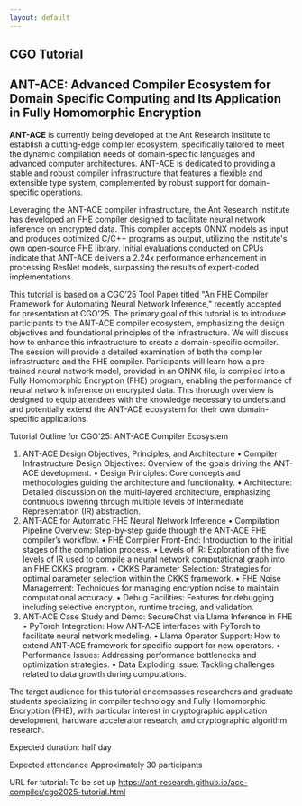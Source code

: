 ```yaml
---
layout: default
---
```


<h2>CGO Tutorial</h2>
<h2>ANT-ACE: Advanced Compiler Ecosystem for Domain Specific Computing and Its Application in Fully Homomorphic Encryption</h2>

**ANT-ACE** is currently being developed at the Ant Research Institute to establish a cutting-edge compiler ecosystem, specifically tailored to meet the dynamic compilation needs of domain-specific languages and advanced computer architectures. ANT-ACE is dedicated to providing a stable and robust compiler infrastructure that features a flexible and extensible type system, complemented by robust support for domain-specific operations.

Leveraging the ANT-ACE compiler infrastructure, the Ant Research Institute has developed an FHE compiler designed to facilitate neural network inference on encrypted data. This compiler accepts ONNX models as input and produces optimized C/C++ programs as output, utilizing the institute's own open-source FHE library. Initial evaluations conducted on CPUs indicate that ANT-ACE delivers a 2.24x performance enhancement in processing ResNet models, surpassing the results of expert-coded implementations.

This tutorial is based on a CGO’25 Tool Paper titled "An FHE Compiler Framework for Automating Neural Network Inference," recently accepted for presentation at CGO’25. The primary goal of this tutorial is to introduce participants to the ANT-ACE compiler ecosystem, emphasizing the design objectives and foundational principles of the infrastructure. We will discuss how to enhance this infrastructure to create a domain-specific compiler. The session will provide a detailed examination of both the compiler infrastructure and the FHE compiler. Participants will learn how a pre-trained neural network model, provided in an ONNX file, is compiled into a Fully Homomorphic Encryption (FHE) program, enabling the performance of neural network inference on encrypted data. This thorough overview is designed to equip attendees with the knowledge necessary to understand and potentially extend the ANT-ACE ecosystem for their own domain-specific applications.

Tutorial Outline for CGO’25: ANT-ACE Compiler Ecosystem
1.	ANT-ACE Design Objectives, Principles, and Architecture
•	Compiler Infrastructure Design Objectives: Overview of the goals driving the ANT-ACE development.
•	Design Principles: Core concepts and methodologies guiding the architecture and functionality.
•	Architecture: Detailed discussion on the multi-layered architecture, emphasizing continuous lowering through multiple levels of Intermediate Representation (IR) abstraction.
2.	ANT-ACE for Automatic FHE Neural Network Inference
•	Compilation Pipeline Overview: Step-by-step guide through the ANT-ACE FHE compiler’s workflow.
•	FHE Compiler Front-End: Introduction to the initial stages of the compilation process.
•	Levels of IR: Exploration of the five levels of IR used to compile a neural network computational graph into an FHE CKKS program.
•	CKKS Parameter Selection: Strategies for optimal parameter selection within the CKKS framework.
•	FHE Noise Management: Techniques for managing encryption noise to maintain computational accuracy.
•	Debug Facilities: Features for debugging including selective encryption, runtime tracing, and validation.
3.	ANT-ACE Case Study and Demo: SecureChat via Llama Inference in FHE
•	PyTorch Integration: How ANT-ACE interfaces with PyTorch to facilitate neural network modeling.
•	Llama Operator Support: How to extend ANT-ACE framework for specific support for new operators.
•	Performance Issues: Addressing performance bottlenecks and optimization strategies.
•	Data Exploding Issue: Tackling challenges related to data growth during computations.

The target audience for this tutorial encompasses researchers and graduate students specializing in compiler technology and Fully Homomorphic Encryption (FHE), with particular interest in cryptographic application development, hardware accelerator research, and cryptographic algorithm research.

Expected duration: half day

Expected attendance Approximately 30 participants

URL for tutorial: To be set up
https://ant-research.github.io/ace-compiler/cgo2025-tutorial.html
